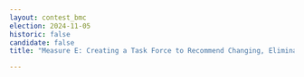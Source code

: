 ```yaml
---
layout: contest_bmc
election: 2024-11-05
historic: false
candidate: false
title: "Measure E: Creating a Task Force to Recommend Changing, Eliminating, or Combining City Commissions"

---
```

